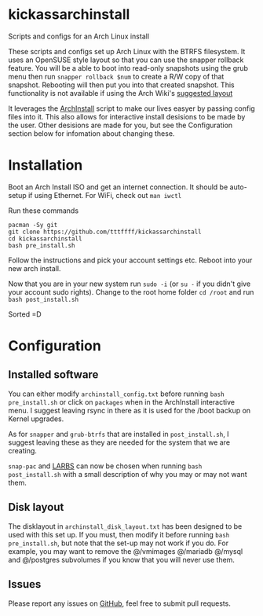 # kickassarchinstall
Scripts and configs for an Arch Linux install

These scripts and configs set up Arch Linux with the BTRFS filesystem. It uses an OpenSUSE style layout so that you can use the snapper rollback feature.
You will be a able to boot into read-only snapshots using the grub menu then run `snapper rollback $num` to create a R/W copy of that snapshot. Rebooting will then put you into that created snapshot. This functionality is not available if using the Arch Wiki's [suggested layout](https://wiki.archlinux.org/title/Snapper#Suggested_filesystem_layout)

It leverages the [ArchInstall](https://github.com/archlinux/archinstall/) script to make our lives easyer by passing config files into it. This also allows for interactive install desisions to be made by the user. Other desisions are made for you, but see the Configuration section below for infomation about changing these.

# Installation
Boot an Arch Install ISO and get an internet connection. It should be auto-setup if using Ethernet. For WiFi, check out `man iwctl`

Run these commands
```
pacman -Sy git
git clone https://github.com/tttffff/kickassarchinstall
cd kickassarchinstall
bash pre_install.sh
```

Follow the instructions and pick your account settings etc. Reboot into your new arch install.

Now that you are in your new system run `sudo -i` (or `su -` if you didn't give your account sudo rights). Change to the root home folder `cd /root` and run `bash post_install.sh`

Sorted =D
  
# Configuration

## Installed software

You can either modify `archinstall_config.txt` before running `bash pre_install.sh` or click on `packages` when in the ArchInstall interactive menu. I suggest leaving rsync in there as it is used for the /boot backup on Kernel upgrades.

As for `snapper` and `grub-btrfs` that are installed in `post_install.sh`, I suggest leaving these as they are needed for the system that we are creating.

`snap-pac` and [LARBS](https://larbs.xyz/) can now be chosen when running `bash post_install.sh` with a small description of why you may or may not want them.

## Disk layout

The disklayout in `archinstall_disk_layout.txt` has been designed to be used with this set up. If you must, then modify it before running `bash pre_install.sh`, but note that the set-up may not work if you do. For example, you may want to remove the @/vmimages @/mariadb @/mysql and @/postgres subvolumes if you know that you will never use them.

## Issues

Please report any issues on [GitHub](https://github.com/tttffff/kickassarchinstall/issues), feel free to submit pull requests.
